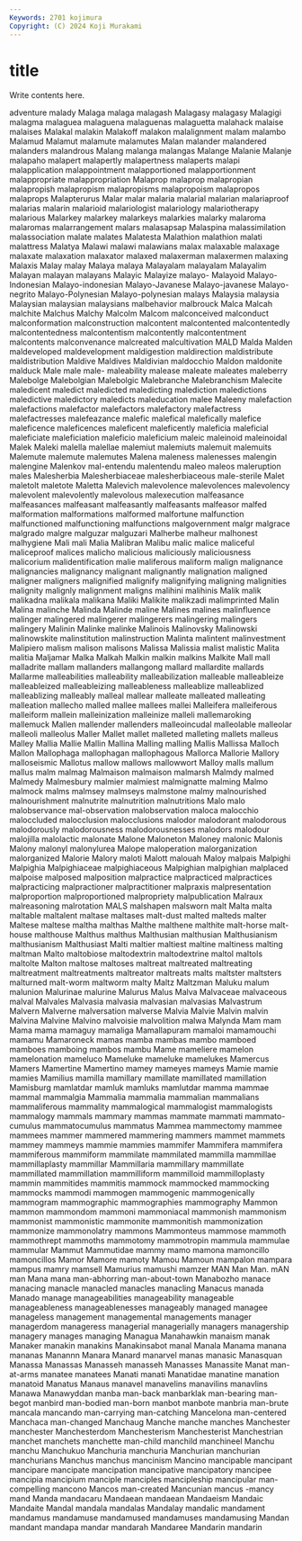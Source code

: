 ```yaml
---
Keywords: 2701 kojimura
Copyright: (C) 2024 Koji Murakami
---
```


# title

Write contents here.



adventure malady Malaga malaga malagash Malagasy malagasy Malagigi malagma malaguea
malaguena malaguenas malaguetta malahack malaise malaises Malakal malakin Malakoff malakon
malalignment malam malambo Malamud Malamut malamute malamutes Malan malander malandered
malanders malandrous Malang malanga malangas Malange Malanie Malanje malapaho malapert
malapertly malapertness malaperts malapi malapplication malappointment malapportioned malapportionment malappropriate malappropriation
Malaprop malaprop malapropian malapropish malapropism malapropisms malapropoism malapropos malaprops Malapterurus
Malar malar malaria malarial malarian malariaproof malarias malarin malarioid malariologist
malariology malariotherapy malarious Malarkey malarkey malarkeys malarkies malarky malaroma malaromas
malarrangement malars malasapsap Malaspina malassimilation malassociation malate malates Malatesta Malathion
malathion malati malattress Malatya Malawi malawi malawians malax malaxable malaxage
malaxate malaxation malaxator malaxed malaxerman malaxermen malaxing Malaxis Malay malay
Malaya malaya Malayalam malayalam Malayalim Malayan malayan malayans Malayic Malayize
malayo- Malayoid Malayo-Indonesian Malayo-indonesian Malayo-Javanese Malayo-javanese Malayo-negrito Malayo-Polynesian Malayo-polynesian malays
Malaysia malaysia Malaysian malaysian malaysians malbehavior malbrouck Malca Malcah malchite
Malchus Malchy Malcolm Malcom malconceived malconduct malconformation malconstruction malcontent malcontented
malcontentedly malcontentedness malcontentism malcontently malcontentment malcontents malconvenance malcreated malcultivation MALD
Malda Malden maldeveloped maldevelopment maldigestion maldirection maldistribute maldistribution Maldive Maldives
Maldivian maldocchio Maldon maldonite malduck Male male male- maleability malease
maleate maleates maleberry Malebolge Malebolgian Malebolgic Malebranche Malebranchism Malecite maledicent
maledict maledicted maledicting malediction maledictions maledictive maledictory maledicts maleducation malee
Maleeny malefaction malefactions malefactor malefactors malefactory malefactress malefactresses malefeazance malefic
malefical malefically malefice maleficence maleficences maleficent maleficently maleficia maleficial maleficiate
maleficiation maleficio maleficium maleic maleinoid maleinoidal Malek Maleki malella malellae
malemiut malemiuts malemuit malemuits Malemute malemute malemutes Malena maleness malenesses
malengin malengine Malenkov mal-entendu malentendu maleo maleos maleruption males Malesherbia
Malesherbiaceae malesherbiaceous male-sterile Malet maletolt maletote Maletta Malevich malevolence malevolences
malevolency malevolent malevolently malevolous malexecution malfeasance malfeasances malfeasant malfeasantly malfeasants
malfeasor malfed malformation malformations malformed malfortune malfunction malfunctioned malfunctioning malfunctions
malgovernment malgr malgrace malgrado malgre malguzar malguzari Malherbe malheur malhonest
malhygiene Mali mali Malia Malibran Malibu malic malice maliceful maliceproof
malices malicho malicious maliciously maliciousness malicorium malidentification malie maliferous maliform
malign malignance malignancies malignancy malignant malignantly malignation maligned maligner maligners
malignified malignify malignifying maligning malignities malignity malignly malignment maligns malihini
malihinis Malik malik malikadna malikala malikana Maliki Malikite malikzadi malimprinted
Malin Malina malinche Malinda Malinde maline Malines malines malinfluence malinger
malingered malingerer malingerers malingering malingers malingery Malinin Malinke malinke Malinois
Malinovsky Malinowski malinowskite malinstitution malinstruction Malinta malintent malinvestment Malipiero malism
malison malisons Malissa Malissia malist malistic Malita malitia Maljamar Malka
Malkah Malkin malkin malkins Malkite Mall mall malladrite mallam mallanders
mallangong mallard mallardite mallards Mallarme malleabilities malleability malleabilization malleable malleableize
malleableized malleableizing malleableness malleablize malleablized malleablizing malleably malleal mallear malleate
malleated malleating malleation mallecho malled mallee mallees mallei Malleifera malleiferous
malleiform mallein malleinization malleinize malleli mallemaroking mallemuck Mallen mallender mallenders
malleoincudal malleolable malleolar malleoli malleolus Maller Mallet mallet malleted malleting
mallets malleus Malley Mallia Mallie Mallin Mallina Malling malling Mallis
Mallissa Malloch Mallon Mallophaga mallophagan mallophagous Mallorca Mallorie Mallory malloseismic
Mallotus mallow mallows mallowwort Malloy malls mallum mallus malm malmag
Malmaison malmaison malmarsh Malmdy malmed Malmedy Malmesbury malmier malmiest malmignatte
malming Malmo malmock malms malmsey malmseys malmstone malmy malnourished malnourishment
malnutrite malnutrition malnutritions Malo malo malobservance mal-observation malobservation maloca malocchio
maloccluded malocclusion malocclusions malodor malodorant malodorous malodorously malodorousness malodorousnesses malodors
malodour malojilla malolactic malonate Malone Maloneton Maloney malonic Malonis Malony
malonyl malonylurea Malope maloperation malorganization malorganized Malorie Malory maloti Malott
malouah Maloy malpais Malpighi Malpighia Malpighiaceae malpighiaceous Malpighian malpighian malplaced
malpoise malposed malposition malpractice malpracticed malpractices malpracticing malpractioner malpractitioner malpraxis
malpresentation malproportion malproportioned malpropriety malpublication Malraux malreasoning malrotation MALS malshapen
malsworn malt Malta malta maltable maltalent maltase maltases malt-dust malted
malteds malter Maltese maltese maltha malthas Malthe malthene malthite malt-horse
malt-house malthouse Malthus malthus Malthusian malthusian Malthusianism malthusianism Malthusiast Malti
maltier maltiest maltine maltiness malting maltman Malto maltobiose maltodextrin maltodextrine
maltol maltols maltolte Malton maltose maltoses maltreat maltreated maltreating maltreatment
maltreatments maltreator maltreats malts maltster maltsters malturned malt-worm maltworm malty
Maltz Maltzman Maluku malum malunion Malurinae malurine Malurus Malus Malva
Malvaceae malvaceous malval Malvales Malvasia malvasia malvasian malvasias Malvastrum Malvern
Malverne malversation malverse Malvia Malvie Malvin malvin Malvina Malvine Malvino
malvoisie malvolition malwa Malynda Mam mam Mama mama mamaguy mamaliga
Mamallapuram mamaloi mamamouchi mamamu Mamaroneck mamas mamba mambas mambo mamboed
mamboes mamboing mambos mambu Mame mameliere mamelon mamelonation mameluco Mameluke
mameluke mamelukes Mamercus Mamers Mamertine Mamertino mamey mameyes mameys Mamie
mamie mamies Mamilius mamilla mamillary mamillate mamillated mamillation Mamisburg mamlatdar
mamluk mamluks mamlutdar mamma mammae mammal mammalgia Mammalia mammalia mammalian
mammalians mammaliferous mammality mammalogical mammalogist mammalogists mammalogy mammals mammary mammas
mammate mammati mammato-cumulus mammatocumulus mammatus Mammea mammectomy mammee mammees mammer
mammered mammering mammers mammet mammets mammey mammeys mammie mammies mammifer
Mammifera mammifera mammiferous mammiform mammilate mammilated mammilla mammillae mammillaplasty mammillar
Mammillaria mammillary mammillate mammillated mammillation mammilliform mammilloid mammilloplasty mammin mammitides
mammitis mammock mammocked mammocking mammocks mammodi mammogen mammogenic mammogenically mammogram
mammographic mammographies mammography Mammon mammon mammondom mammoni mammoniacal mammonish mammonism
mammonist mammonistic mammonite mammonitish mammonization mammonize mammonolatry mammons Mammonteus mammose
mammoth mammothrept mammoths mammotomy mammotropin mammula mammulae mammular Mammut Mammutidae
mammy mamo mamona mamoncillo mamoncillos Mamor Mamore mamoty Mamou Mamoun
mampalon mampara mampus mamry mamsell Mamurius mamushi mamzer MAN Man
Man. mAN man Mana mana man-abhorring man-about-town Manabozho manace manacing
manacle manacled manacles manacling Manacus manada Manado manage manageabilities manageability
manageable manageableness manageablenesses manageably managed managee manageless management managemental managements
manager managerdom manageress managerial managerially managers managership managery manages managing
Managua Manahawkin manaism manak Manaker manakin manakins Manakinsabot manal Manala
Manama manana mananas Manannn Manara Manard manarvel manas manasic Manasquan
Manassa Manassas Manasseh manasseh Manasses Manassite Manat man-at-arms manatee manatees
Manati manati Manatidae manatine manation manatoid Manatus Manaus manavel manavelins
manavilins manavlins Manawa Manawyddan manba man-back manbarklak man-bearing man-begot manbird
man-bodied man-born manbot manbote manbria man-brute mancala mancando man-carrying man-catching
Mancelona man-centered Manchaca man-changed Manchaug Manche manche manches Manchester manchester
Manchesterdom Manchesterism Manchesterist Manchestrian manchet manchets manchette man-child manchild manchineel
Manchu manchu Manchukuo Manchuria manchuria Manchurian manchurian manchurians Manchus manchus
mancinism Mancino mancipable mancipant mancipare mancipate mancipation mancipative mancipatory mancipee
mancipia mancipium manciple manciples mancipleship mancipular man-compelling mancono Mancos man-created
Mancunian mancus -mancy mand Manda mandacaru Mandaean mandaean Mandaeism Mandaic
Mandaite Mandal mandala mandalas Mandalay mandalic mandament mandamus mandamuse mandamused
mandamuses mandamusing Mandan mandant mandapa mandar mandarah Mandaree Mandarin mandarin
